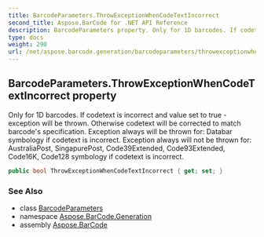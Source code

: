 ```yaml
---
title: BarcodeParameters.ThrowExceptionWhenCodeTextIncorrect
second_title: Aspose.BarCode for .NET API Reference
description: BarcodeParameters property. Only for 1D barcodes. If codetext is incorrect and value set to true  exception will be thrown. Otherwise codetext will be corrected to match barcodes specification. Exception always will be thrown for Databar symbology if codetext is incorrect. Exception always will not be thrown for AustraliaPost SingapurePost Code39Extended Code93Extended Code16K Code128 symbology if codetext is incorrect
type: docs
weight: 290
url: /net/aspose.barcode.generation/barcodeparameters/throwexceptionwhencodetextincorrect/
---
```

## BarcodeParameters.ThrowExceptionWhenCodeTextIncorrect property

Only for 1D barcodes. If codetext is incorrect and value set to true - exception will be thrown. Otherwise codetext will be corrected to match barcode's specification. Exception always will be thrown for: Databar symbology if codetext is incorrect. Exception always will not be thrown for: AustraliaPost, SingapurePost, Code39Extended, Code93Extended, Code16K, Code128 symbology if codetext is incorrect.

```csharp
public bool ThrowExceptionWhenCodeTextIncorrect { get; set; }
```

### See Also

* class [BarcodeParameters](../)
* namespace [Aspose.BarCode.Generation](../../../aspose.barcode.generation/)
* assembly [Aspose.BarCode](../../../)


